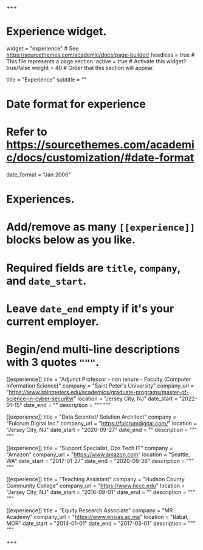 +++
# Experience widget.
widget = "experience"  # See https://sourcethemes.com/academic/docs/page-builder/
headless = true  # This file represents a page section.
active = true  # Activate this widget? true/false
weight = 40  # Order that this section will appear.

title = "Experience"
subtitle = ""

# Date format for experience
#   Refer to https://sourcethemes.com/academic/docs/customization/#date-format
date_format = "Jan 2006"

# Experiences.
#   Add/remove as many `[[experience]]` blocks below as you like.
#   Required fields are `title`, `company`, and `date_start`.
#   Leave `date_end` empty if it's your current employer.
#   Begin/end multi-line descriptions with 3 quotes `"""`.

[[experience]]
  title = "Adjunct Professor - non tenure - Faculty (Computer Information Science)"
  company = "Saint Peter's University"
  company_url = "https://www.saintpeters.edu/academics/graduate-programs/master-of-science-in-cyber-security/"
  location = "Jersey City, NJ"
  date_start = "2022-01-15"
  date_end = ""
  description = """ """

[[experience]]
  title = "Data Scientist/ Solution Architect"
  company = "Fulcrum Digital Inc."
  company_url = "https://fulcrumdigital.com/"
  location = "Jersey City, NJ"
  date_start = "2020-09-27"
  date_end = ""
  description = """ """

[[experience]]
  title = "Support Specialist, Ops Tech IT"
  company = "Amazon"
  company_url = "https://www.amazon.com"
  location = "Seattle, WA"
  date_start = "2017-01-27"
  date_end = "2020-09-26"
  description = """ """

[[experience]]
  title = "Teaching Assistant"
  company = "Hudson County Community College"
  company_url = "https://www.hccc.edu"
  location = "Jersey City, NJ"
  date_start = "2016-09-01"
  date_end = ""
  description = """ """

[[experience]]
  title = "Equity Research Associate"
  company = "MR Academy"
  company_url = "https://www.ensias.ac.ma"
  location = "Rabat, MOR"
  date_start = "2014-01-01"
  date_end = "2017-03-01"
  description = """ """

+++
